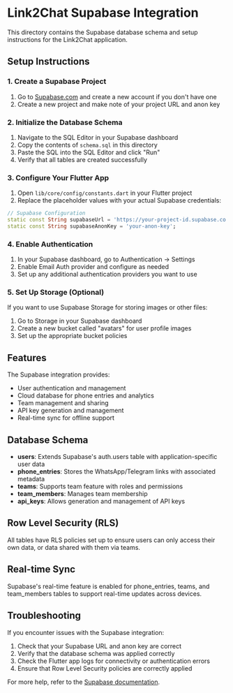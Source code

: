 # Link2Chat Supabase Integration

This directory contains the Supabase database schema and setup instructions for the Link2Chat application.

## Setup Instructions

### 1. Create a Supabase Project

1. Go to [Supabase.com](https://supabase.com) and create a new account if you don't have one
2. Create a new project and make note of your project URL and anon key

### 2. Initialize the Database Schema

1. Navigate to the SQL Editor in your Supabase dashboard
2. Copy the contents of `schema.sql` in this directory
3. Paste the SQL into the SQL Editor and click "Run"
4. Verify that all tables are created successfully

### 3. Configure Your Flutter App

1. Open `lib/core/config/constants.dart` in your Flutter project
2. Replace the placeholder values with your actual Supabase credentials:

```dart
// Supabase Configuration
static const String supabaseUrl = 'https://your-project-id.supabase.co';
static const String supabaseAnonKey = 'your-anon-key';
```

### 4. Enable Authentication

1. In your Supabase dashboard, go to Authentication → Settings
2. Enable Email Auth provider and configure as needed
3. Set up any additional authentication providers you want to use

### 5. Set Up Storage (Optional)

If you want to use Supabase Storage for storing images or other files:

1. Go to Storage in your Supabase dashboard
2. Create a new bucket called "avatars" for user profile images
3. Set up the appropriate bucket policies

## Features

The Supabase integration provides:

- User authentication and management
- Cloud database for phone entries and analytics
- Team management and sharing
- API key generation and management
- Real-time sync for offline support

## Database Schema

- **users**: Extends Supabase's auth.users table with application-specific user data
- **phone_entries**: Stores the WhatsApp/Telegram links with associated metadata
- **teams**: Supports team feature with roles and permissions
- **team_members**: Manages team membership
- **api_keys**: Allows generation and management of API keys

## Row Level Security (RLS)

All tables have RLS policies set up to ensure users can only access their own data, or data shared with them via teams.

## Real-time Sync

Supabase's real-time feature is enabled for phone_entries, teams, and team_members tables to support real-time updates across devices.

## Troubleshooting

If you encounter issues with the Supabase integration:

1. Check that your Supabase URL and anon key are correct
2. Verify that the database schema was applied correctly
3. Check the Flutter app logs for connectivity or authentication errors
4. Ensure that Row Level Security policies are correctly applied

For more help, refer to the [Supabase documentation](https://supabase.com/docs).
